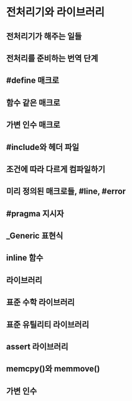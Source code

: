 # 전처리기와 라이브러리

## 전처리기가 해주는 일들

## 전처리를 준비하는 번역 단계

## #define 매크로

## 함수 같은 매크로

## 가변 인수 매크로

## #include와 헤더 파일

## 조건에 따라 다르게 컴파일하기

## 미리 정의된 매크로들, #line, #error

## #pragma 지시자

## _Generic 표현식

## inline 함수

## 라이브러리

## 표준 수학 라이브러리

## 표준 유틸리티 라이브러리

## assert 라이브러리

## memcpy()와 memmove()

## 가변 인수
